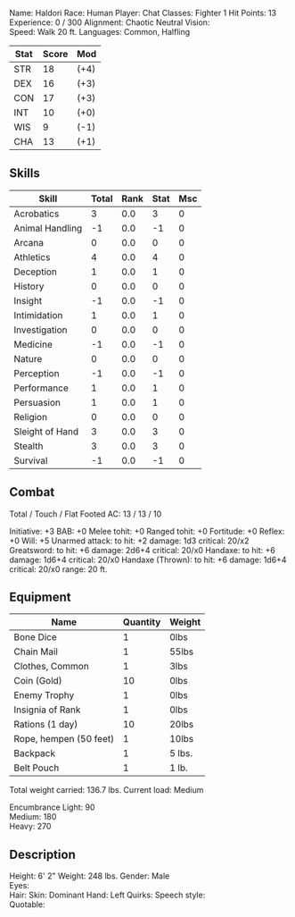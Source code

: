 Name:       Haldori
Race:       Human
Player:     Chat 
Classes:    Fighter 1
Hit Points: 13
Experience: 0 / 300
Alignment:  Chaotic Neutral
Vision:     
Speed:      Walk 20 ft.
Languages:  Common, Halfling

| Stat  |  Score |  Mod |
| ------------- | ------------- | ------------- |
| STR  |  18 |  (+4) |
| DEX  |  16 |  (+3) |
| CON  |  17 |  (+3) |
| INT  |  10 |  (+0) |
| WIS  |  9 |  (-1) |
| CHA  |  13 |  (+1) |


## Skills

| Skill | Total |  Rank  |   Stat  | Msc |
| ------------- | ------------- | ------------- | ------------- | ------------- |
| Acrobatics  |  3  |  0.0 |   3 |   0 | 
| Animal Handling |   -1 |   0.0 |   -1 |   0 | 
| Arcana |   0 |   0.0 |   0 |   0 | 
| Athletics |   4 |   0.0 |   4 |   0 | 
| Deception |   1 |   0.0 |   1 |   0 | 
| History |   0 |   0.0 |   0 |   0 | 
| Insight |   -1 |   0.0 |   -1 |   0 | 
| Intimidation |   1 |   0.0 |   1 |   0 | 
| Investigation |   0 |   0.0 |   0 |   0 | 
| Medicine |   -1 |   0.0 |   -1 |   0 | 
| Nature |   0 |   0.0 |   0 |   0 | 
| Perception |   -1 |   0.0 |   -1 |   0 | 
| Performance |   1 |   0.0 |   1 |   0 | 
| Persuasion |   1 |   0.0 |   1 |   0 | 
| Religion |   0 |   0.0 |   0 |   0 | 
| Sleight of Hand |   3 |   0.0 |   3 |   0 | 
| Stealth |   3 |   0.0 |   3 |   0 | 
| Survival |   -1 |   0.0 |   -1 |   0 | 

## Combat 
Total / Touch / Flat Footed
AC: 13 / 13 / 10

Initiative:   +3
BAB:          +0
Melee tohit:  +0
Ranged tohit: +0
Fortitude:    +0
Reflex:       +0
Will:         +5
Unarmed attack:
to hit:       +2
damage:       1d3
critical:     20/x2
Greatsword:
to hit:       +6
damage:       2d6+4
critical:     20/x0
Handaxe:
to hit:       +6
damage:       1d6+4
critical:     20/x0
Handaxe (Thrown):
to hit:       +6
damage:       1d6+4
critical:     20/x0
range:        20 ft.

## Equipment

| Name  | Quantity | Weight |
| ------------- | ------------- | ------------- |
| Bone Dice | 1	| 0lbs |
| Chain Mail | 1 | 55lbs |
| Clothes, Common | 1 | 3lbs |
| Coin (Gold) | 10 | 0lbs |
| Enemy Trophy | 1 | 0lbs |
| Insignia of Rank | 1 | 0lbs |
| Rations (1 day) | 10 | 20lbs |
| Rope, hempen (50 feet) | 1 | 10lbs |
| Backpack | 1 | 5 lbs. |
| Belt Pouch  | 1 | 1 lb. |

Total weight carried: 136.7 lbs.
Current load:         Medium

Encumbrance
Light:  90   
Medium: 180   
Heavy:  270

## Description 
Height: 6' 2" Weight: 248 lbs. 
Gender: Male	
Eyes:    
Hair: 
Skin: 
Dominant Hand: Left 
Quirks: 
Speech style:  
Quotable: 
